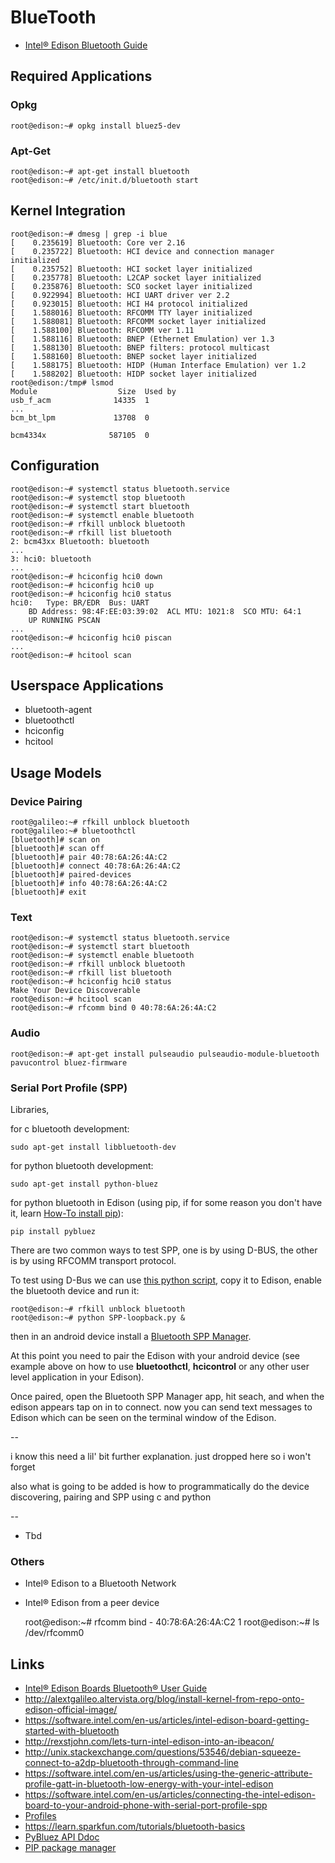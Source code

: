 BlueTooth
==

- [Intel® Edison Bluetooth Guide](http://download.intel.com/support/edison/sb/edisonbluetooth_331704004.pdf)

## Required Applications

### Opkg

    root@edison:~# opkg install bluez5-dev

### Apt-Get

    root@edison:~# apt-get install bluetooth
    root@edison:~# /etc/init.d/bluetooth start

## Kernel Integration

    root@edison:~# dmesg | grep -i blue
    [    0.235619] Bluetooth: Core ver 2.16
    [    0.235722] Bluetooth: HCI device and connection manager initialized
    [    0.235752] Bluetooth: HCI socket layer initialized
    [    0.235778] Bluetooth: L2CAP socket layer initialized
    [    0.235876] Bluetooth: SCO socket layer initialized
    [    0.922994] Bluetooth: HCI UART driver ver 2.2
    [    0.923015] Bluetooth: HCI H4 protocol initialized
    [    1.588016] Bluetooth: RFCOMM TTY layer initialized
    [    1.588081] Bluetooth: RFCOMM socket layer initialized
    [    1.588100] Bluetooth: RFCOMM ver 1.11
    [    1.588116] Bluetooth: BNEP (Ethernet Emulation) ver 1.3
    [    1.588130] Bluetooth: BNEP filters: protocol multicast
    [    1.588160] Bluetooth: BNEP socket layer initialized
    [    1.588175] Bluetooth: HIDP (Human Interface Emulation) ver 1.2
    [    1.588202] Bluetooth: HIDP socket layer initialized
    root@edison:/tmp# lsmod
    Module                  Size  Used by
    usb_f_acm              14335  1 
    ...
    bcm_bt_lpm             13708  0 

    bcm4334x              587105  0 

## Configuration

    root@edison:~# systemctl status bluetooth.service
    root@edison:~# systemctl stop bluetooth
    root@edison:~# systemctl start bluetooth
    root@edison:~# systemctl enable bluetooth
    root@edison:~# rfkill unblock bluetooth
    root@edison:~# rfkill list bluetooth
    2: bcm43xx Bluetooth: bluetooth
    ...
    3: hci0: bluetooth
    ...
    root@edison:~# hciconfig hci0 down
    root@edison:~# hciconfig hci0 up
    root@edison:~# hciconfig hci0 status
    hci0:   Type: BR/EDR  Bus: UART
        BD Address: 98:4F:EE:03:39:02  ACL MTU: 1021:8  SCO MTU: 64:1
        UP RUNNING PSCAN 
    ...
    root@edison:~# hciconfig hci0 piscan
    ...
    root@edison:~# hcitool scan

## Userspace Applications

- bluetooth-agent
- bluetoothctl
- hciconfig
- hcitool

## Usage Models

### Device Pairing

    root@galileo:~# rfkill unblock bluetooth
    root@galileo:~# bluetoothctl
    [bluetooth]# scan on
    [bluetooth]# scan off
    [bluetooth]# pair 40:78:6A:26:4A:C2
    [bluetooth]# connect 40:78:6A:26:4A:C2
    [bluetooth]# paired-devices
    [bluetooth]# info 40:78:6A:26:4A:C2
    [bluetooth]# exit

### Text

    root@edison:~# systemctl status bluetooth.service
    root@edison:~# systemctl start bluetooth
    root@edison:~# systemctl enable bluetooth
    root@edison:~# rfkill unblock bluetooth
    root@edison:~# rfkill list bluetooth
    root@edison:~# hciconfig hci0 status
    Make Your Device Discoverable
    root@edison:~# hcitool scan
    root@edison:~# rfcomm bind 0 40:78:6A:26:4A:C2
    

### Audio

    root@edison:~# apt-get install pulseaudio pulseaudio-module-bluetooth pavucontrol bluez-firmware

### Serial Port Profile (SPP)
Libraries,

for c bluetooth development:

    sudo apt-get install libbluetooth-dev

for python bluetooth development:

    sudo apt-get install python-bluez
    
for python bluetooth in Edison (using pip, if for some reason you don't have it, learn [How-To install pip](https://pip.pypa.io/en/stable/installing/#pip-included-with-python)):

    pip install pybluez
    

    
    
    
There are two common ways to test SPP, one is by using D-BUS, the other is by using RFCOMM transport protocol.

To test using D-Bus we can use [this python script](http://downloadmirror.intel.com/24909/eng/SPP-loopback.py), copy it to Edison, enable the bluetooth device and run it:

    root@edison:~# rfkill unblock bluetooth
    root@edison:~# python SPP-loopback.py &

then in an android device install a [Bluetooth SPP Manager](https://play.google.com/store/apps/details?id=at.rtcmanager).

At this point you need to pair the Edison with your android device (see example above on how to use **bluetoothctl**, **hcicontrol** or any other user level application in your Edison).

Once paired, open the Bluetooth SPP Manager app, hit seach, and when the edison appears  tap on in to connect.  now you can send text messages to Edison which can be seen on the terminal window of the Edison.



--

i know this need a lil' bit further explanation. just dropped here so i won't forget

also what is going to be added is  how to  programmatically do the device discovering, pairing  and SPP using c and python

--




- Tbd

### Others

- Intel® Edison to a Bluetooth Network
- Intel® Edison from a peer device 

    root@edison:~# rfcomm bind - 40:78:6A:26:4A:C2 1
    root@edison:~# ls /dev/rfcomm0

## Links

- [Intel® Edison Boards Bluetooth® User Guide](http://www.intel.com/support/edison/sb/CS-035381.htm)
- http://alextgalileo.altervista.org/blog/install-kernel-from-repo-onto-edison-official-image/
- https://software.intel.com/en-us/articles/intel-edison-board-getting-started-with-bluetooth
- http://rexstjohn.com/lets-turn-intel-edison-into-an-ibeacon/
- http://unix.stackexchange.com/questions/53546/debian-squeeze-connect-to-a2dp-bluetooth-through-command-line
- https://software.intel.com/en-us/articles/using-the-generic-attribute-profile-gatt-in-bluetooth-low-energy-with-your-intel-edison
- https://software.intel.com/en-us/articles/connecting-the-intel-edison-board-to-your-android-phone-with-serial-port-profile-spp
- [Profiles](https://downloadmirror.intel.com/24909/eng/edison-bsp_rn_332032-007.pdf)
- https://learn.sparkfun.com/tutorials/bluetooth-basics
- [PyBluez API Ddoc](http://pybluez.googlecode.com/svn/www/docs-0.7/index.html)
- [PIP package manager](https://pip.pypa.io/en/stable/)


